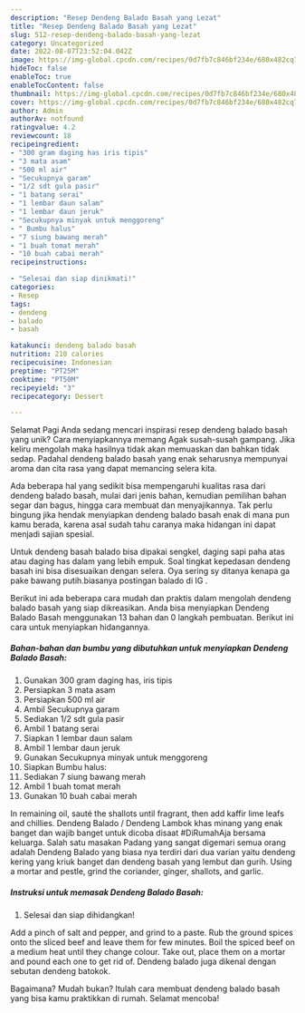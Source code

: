 ```yaml
---
description: "Resep Dendeng Balado Basah yang Lezat"
title: "Resep Dendeng Balado Basah yang Lezat"
slug: 512-resep-dendeng-balado-basah-yang-lezat
category: Uncategorized
date: 2022-08-07T23:52:04.042Z
image: https://img-global.cpcdn.com/recipes/0d7fb7c846bf234e/680x482cq70/dendeng-balado-basah-foto-resep-utama.jpg
hideToc: false
enableToc: true
enableTocContent: false
thumbnail: https://img-global.cpcdn.com/recipes/0d7fb7c846bf234e/680x482cq70/dendeng-balado-basah-foto-resep-utama.jpg
cover: https://img-global.cpcdn.com/recipes/0d7fb7c846bf234e/680x482cq70/dendeng-balado-basah-foto-resep-utama.jpg
author: Admin
authorAv: notfound
ratingvalue: 4.2
reviewcount: 18
recipeingredient:
- "300 gram daging has iris tipis"
- "3 mata asam"
- "500 ml air"
- "Secukupnya garam"
- "1/2 sdt gula pasir"
- "1 batang serai"
- "1 lembar daun salam"
- "1 lembar daun jeruk"
- "Secukupnya minyak untuk menggoreng"
- " Bumbu halus"
- "7 siung bawang merah"
- "1 buah tomat merah"
- "10 buah cabai merah"
recipeinstructions:

- "Selesai dan siap dinikmati!"
categories:
- Resep
tags:
- dendeng
- balado
- basah

katakunci: dendeng balado basah 
nutrition: 210 calories
recipecuisine: Indonesian
preptime: "PT25M"
cooktime: "PT50M"
recipeyield: "3"
recipecategory: Dessert

---
```



Selamat Pagi Anda sedang mencari inspirasi resep dendeng balado basah yang unik? Cara menyiapkannya memang Agak susah-susah gampang. Jika keliru mengolah maka hasilnya tidak akan memuaskan dan bahkan tidak sedap. Padahal dendeng balado basah yang enak seharusnya mempunyai aroma dan cita rasa yang dapat memancing selera kita.


Ada beberapa hal yang sedikit bisa mempengaruhi kualitas rasa dari dendeng balado basah, mulai dari jenis bahan, kemudian pemilihan bahan segar dan bagus, hingga cara membuat dan menyajikannya. Tak perlu bingung jika hendak menyiapkan dendeng balado basah enak di mana pun kamu berada, karena asal sudah tahu caranya maka hidangan ini dapat menjadi sajian spesial.

Untuk dendeng basah balado bisa dipakai sengkel, daging sapi paha atas atau daging has dalam yang lebih empuk. Soal tingkat kepedasan dendeng basah ini bisa disesuaikan dengan selera. Oya sering sy ditanya kenapa ga pake bawang putih.biasanya postingan balado di IG .


Berikut ini ada beberapa cara mudah dan praktis dalam mengolah dendeng balado basah yang siap dikreasikan. Anda bisa menyiapkan Dendeng Balado Basah menggunakan 13 bahan dan 0 langkah pembuatan. Berikut ini cara untuk menyiapkan hidangannya.

<!--inarticleads1-->

##### Bahan-bahan dan bumbu yang dibutuhkan untuk menyiapkan Dendeng Balado Basah:

1. Gunakan 300 gram daging has, iris tipis
1. Persiapkan 3 mata asam
1. Persiapkan 500 ml air
1. Ambil Secukupnya garam
1. Sediakan 1/2 sdt gula pasir
1. Ambil 1 batang serai
1. Siapkan 1 lembar daun salam
1. Ambil 1 lembar daun jeruk
1. Gunakan Secukupnya minyak untuk menggoreng
1. Siapkan  Bumbu halus:
1. Sediakan 7 siung bawang merah
1. Ambil 1 buah tomat merah
1. Gunakan 10 buah cabai merah


In remaining oil, sauté the shallots until fragrant, then add kaffir lime leafs and chillies. Dendeng Balado / Dendeng Lambok khas minang yang enak banget dan wajib banget untuk dicoba disaat #DiRumahAja bersama keluarga. Salah satu masakan Padang yang sangat digemari semua orang adalah Dendeng Balado yang biasa nya terdiri dari dua varian yaitu dendeng kering yang kriuk banget dan dendeng basah yang lembut dan gurih. Using a mortar and pestle, grind the coriander, ginger, shallots, and garlic. 

<!--inarticleads2-->

##### Instruksi untuk memasak Dendeng Balado Basah:


1. Selesai dan siap dihidangkan!

Add a pinch of salt and pepper, and grind to a paste. Rub the ground spices onto the sliced beef and leave them for few minutes. Boil the spiced beef on a medium heat until they change colour. Take out, place them on a mortar and pound each one to get rid of. Dendeng balado juga dikenal dengan sebutan dendeng batokok. 

Bagaimana? Mudah bukan? Itulah cara membuat dendeng balado basah yang bisa kamu praktikkan di rumah. Selamat mencoba!
